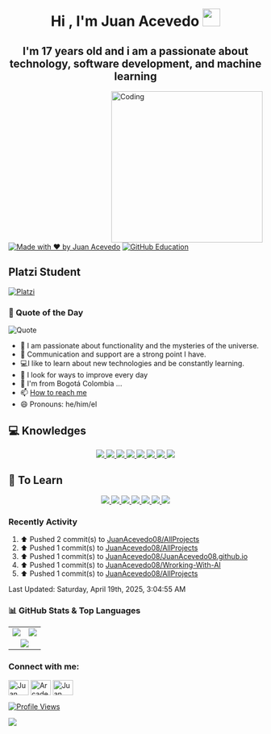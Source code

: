 
<h1 align="center"><b>Hi , I'm Juan Acevedo </b><img src="https://media.giphy.com/media/hvRJCLFzcasrR4ia7z/giphy.gif" width="35"></h1>
<h2 align="center">I'm 17 years old and i am a passionate about technology, software development, and machine learning </h2>
<img align="right" alt="Coding" width="300" src="https://i.pinimg.com/originals/81/17/8b/81178b47a8598f0c81c4799f2cdd4057.gif">

[![Made with ❤️ by Juan Acevedo](https://img.shields.io/badge/Made%20with%20❤️%20by-Juan%20Acevedo-red?style=for-the-badge)](https://www.instagram.com/juandavid08948/)
[![GitHub Education](https://img.shields.io/badge/GitHub%20Education-Empowered%20Developer-8A2BE2?style=for-the-badge&logo=github&logoColor=white)](https://education.github.com/)


## Platzi Student 
[![Platzi](https://img.shields.io/badge/Platzi-98CA3F?style=for-the-badge&logo=platzi&logoColor=white)](https://platzi.com/p/jdjuandavida/)

### 🚀 Quote of the Day  
![Quote](https://readme-typing-svg.herokuapp.com?font=Fira+Code&weight=500&size=22&pause=1000&color=F7F7F7&center=true&vCenter=true&width=500&lines=Code%2C+Learn%2C+Improve%2C+Repeat+🔥;~+JA08)



- 🔭 I am passionate about functionality and the mysteries of the universe.
- 🔰 Communication and support are a strong point I have.
- 💻I like to learn about new technologies and be constantly learning.
- 🤔 I look for ways to improve every day
- 🚩 I'm from Bogotá Colombia ...
- 📫 <a href="https://www.linkedin.com/in/juan-acevedo-ba0242339/" target="_blank">How to reach me</a>  
- 😄 Pronouns: he/him/el


## 💻 Knowledges 

<p align="center">
  <a href="https://developer.mozilla.org/en-US/docs/Web/HTML">
    <img src="https://img.shields.io/badge/HTML5-E34F26?style=for-the-badge&logo=html5&logoColor=white" />
  </a>
  <a href="https://developer.mozilla.org/en-US/docs/Web/CSS">
    <img src="https://img.shields.io/badge/CSS3-1572B6?style=for-the-badge&logo=css3&logoColor=white" />
  </a>
  <a href="https://www.python.org/">
    <img src="https://img.shields.io/badge/Python-3776AB?style=for-the-badge&logo=python&logoColor=white" />
  </a>
  <a href="https://www.promptingguide.ai/">
    <img src="https://img.shields.io/badge/Prompt%20Engineering-5A5A5A?style=for-the-badge&logo=openai&logoColor=white" />
  </a>
  <a href="https://git-scm.com/">
    <img src="https://img.shields.io/badge/Git-F05032?style=for-the-badge&logo=git&logoColor=white" />
  </a>
  <a href="https://github.com/">
    <img src="https://img.shields.io/badge/GitHub-181717?style=for-the-badge&logo=github&logoColor=white" />
  </a>
  <a href="https://en.wikipedia.org/wiki/Artificial_intelligence">
    <img src="https://img.shields.io/badge/AI-00A3E0?style=for-the-badge&logo=openai&logoColor=white" />
  </a>
  <a href="https://powerbi.microsoft.com/">
    <img src="https://img.shields.io/badge/BI-0078D4?style=for-the-badge&logo=powerbi&logoColor=white" />
  </a>
</p>

## 🚀 To Learn

<p align="center">
  <a href="https://www.python.org/">
    <img src="https://img.shields.io/badge/Python-3776AB?style=for-the-badge&logo=python&logoColor=white" />
  </a>
  <a href="https://developer.mozilla.org/en-US/docs/Web/JavaScript">
    <img src="https://img.shields.io/badge/JavaScript-F7DF1E?style=for-the-badge&logo=javascript&logoColor=black" />
  </a>
  <a href="https://react.dev/">
    <img src="https://img.shields.io/badge/React-61DAFB?style=for-the-badge&logo=react&logoColor=black" />
  </a>
  <a href="https://www.w3schools.com/sql/">
    <img src="https://img.shields.io/badge/SQL-4479A1?style=for-the-badge&logo=postgresql&logoColor=white" />
  </a>
  <a href="https://www.djangoproject.com/">
    <img src="https://img.shields.io/badge/Django-092E20?style=for-the-badge&logo=django&logoColor=white" />
  </a>
  <a href="https://www.ibm.com/topics/data-science">
    <img src="https://img.shields.io/badge/Data%20Science-FF6F00?style=for-the-badge&logo=databricks&logoColor=white" />
  </a>
  <a href="https://www.ibm.com/topics/machine-learning">
    <img src="https://img.shields.io/badge/Machine%20Learning-0055D4?style=for-the-badge&logo=tensorflow&logoColor=white" />
  </a>
</p>

### Recently Activity
<!--RECENT_ACTIVITY:start-->
1. ⬆️ Pushed 2 commit(s) to [JuanAcevedo08/AllProjects](https://github.com/JuanAcevedo08/AllProjects)<br>
2. ⬆️ Pushed 1 commit(s) to [JuanAcevedo08/AllProjects](https://github.com/JuanAcevedo08/AllProjects)<br>
3. ⬆️ Pushed 1 commit(s) to [JuanAcevedo08/JuanAcevedo08.github.io](https://github.com/JuanAcevedo08/JuanAcevedo08.github.io)<br>
4. ⬆️ Pushed 1 commit(s) to [JuanAcevedo08/Wrorking-With-AI](https://github.com/JuanAcevedo08/Wrorking-With-AI)<br>
5. ⬆️ Pushed 1 commit(s) to [JuanAcevedo08/AllProjects](https://github.com/JuanAcevedo08/AllProjects)<br>
<!--RECENT_ACTIVITY:end-->
<!--RECENT_ACTIVITY:last_update-->
Last Updated: Saturday, April 19th, 2025, 3:04:55 AM
<!--RECENT_ACTIVITY:last_update_end-->

### 📊 GitHub Stats & Top Languages  
<table>
  <tr>
    <td>
      <img src="https://github-readme-stats.vercel.app/api?username=JuanAcevedo08&show_icons=true&theme=radical" />
    </td>
    <td>
      <img src="https://github-readme-stats.vercel.app/api/top-langs/?username=JuanAcevedo08&layout=compact&theme=radical" />
    </td>
  </tr>
  <tr>
    <td colspan="2" align="center">
      <img src="https://streak-stats.demolab.com?user=JuanAcevedo08&theme=radical&hide_border=true" />
    </td>
  </tr>
</table>



<h3 align="left">Connect with me:</h3>
<p align="left">
<a href="https://www.linkedin.com/in/juan-acevedo-ba0242339/" target="blank"><img align="center" src="https://raw.githubusercontent.com/rahuldkjain/github-profile-readme-generator/master/src/images/icons/Social/linked-in-alt.svg" alt="Juan Acevedo" height="30" width="40" /></a>
<a href="https://discord.gg/AazVjZR5b4" target="blank"><img align="center" src="https://raw.githubusercontent.com/rahuldkjain/github-profile-readme-generator/master/src/images/icons/Social/discord.svg" alt="ArcadeNExus" height="30" width="40" /></a>
<a href="https://www.instagram.com/juandavid08948/" target="blank"><img align="center" src="https://raw.githubusercontent.com/rahuldkjain/github-profile-readme-generator/master/src/images/icons/Social/instagram.svg" alt="Juan Acevedo" height="30" width="40" /></a>
</p>

[![Profile Views](https://komarev.com/ghpvc/?username=JuanAcevedo08&color=blue&style=for-the-badge)](https://github.com/JuanAcevedo08)


<img src="https://user-images.githubusercontent.com/73097560/115834477-dbab4500-a447-11eb-908a-139a6edaec5c.gif">

<!--
**JuanAcevedo08/JuanAcevedo08** is a ✨ _special_ ✨ repository because its `README.md` (this file) appears on your GitHub profile.

Here are some ideas to get you started:

- 🔭 I’m currently working on ...
- 🌱 I’m currently learning ...
- 👯 I’m looking to collaborate on ...
- 🤔 I’m looking for help with ...
- 💬 Ask me about ...
- 📫 How to reach me: ...
- 😄 Pronouns: ...
- ⚡ Fun fact: ...
-->
